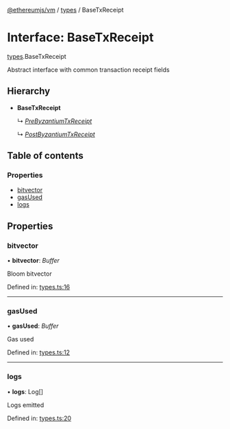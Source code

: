 [@ethereumjs/vm](../README.md) / [types](../modules/types.md) / BaseTxReceipt

# Interface: BaseTxReceipt

[types](../modules/types.md).BaseTxReceipt

Abstract interface with common transaction receipt fields

## Hierarchy

* **BaseTxReceipt**

  ↳ [*PreByzantiumTxReceipt*](types.prebyzantiumtxreceipt.md)

  ↳ [*PostByzantiumTxReceipt*](types.postbyzantiumtxreceipt.md)

## Table of contents

### Properties

- [bitvector](types.basetxreceipt.md#bitvector)
- [gasUsed](types.basetxreceipt.md#gasused)
- [logs](types.basetxreceipt.md#logs)

## Properties

### bitvector

• **bitvector**: *Buffer*

Bloom bitvector

Defined in: [types.ts:16](https://github.com/ethereumjs/ethereumjs-monorepo/blob/master/packages/vm/lib/types.ts#L16)

___

### gasUsed

• **gasUsed**: *Buffer*

Gas used

Defined in: [types.ts:12](https://github.com/ethereumjs/ethereumjs-monorepo/blob/master/packages/vm/lib/types.ts#L12)

___

### logs

• **logs**: Log[]

Logs emitted

Defined in: [types.ts:20](https://github.com/ethereumjs/ethereumjs-monorepo/blob/master/packages/vm/lib/types.ts#L20)
